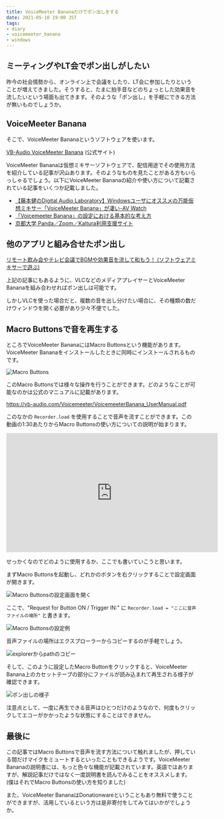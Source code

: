 ```yaml
---
title: VoiceMeeter Bananaだけでポン出しをする
date: 2021-05-10 19:00 JST
tags: 
- diary
- voicemeeter_banana
- windows
---
```



## ミーティングやLT会でポン出しがしたい
昨今の社会情勢から、オンライン上で会議をしたり、LT会に参加したりということが増えてきました。そうすると、たまに拍手音などのちょっとした効果音を流したいという場面も出てきます。そのような「ポン出し」を手軽にできる方法が無いものでしょうか。

## VoiceMeeter Banana
そこで、VoiceMeeter Bananaというソフトウェアを使います。

[VB-Audio VoiceMeeter Banana](https://vb-audio.com/Voicemeeter/banana.htm) (公式サイト)


VoiceMeeter Bananaは仮想ミキサーソフトウェアで、配信用途でその使用方法を紹介している記事が沢山あります。そのようなものを見たことがある方もいらっしゃるでしょう。以下にVoiceMeeter Bananaの紹介や使い方について記載されている記事をいくつか記載しました。

- [【藤本健のDigital Audio Laboratory】Windowsユーザにオススメの万能仮想ミキサー「VoiceMeeter Banana」が凄い-AV Watch](https://av.watch.impress.co.jp/docs/series/dal/1255935.html)
- [「Voicemeeter Banana」の設定における基本的な考え方](http://labo.pls-ys.com/stemiki/base_setting.html)
- [京都大学 Panda／Zoom／Kaltura利用支援サイト](https://kyoto-u.github.io/online-edu/zoom-audio-voicemeter)


## 他のアプリと組み合せたポン出し
[リモート飲み会やテレビ会議でBGMや効果音を流して和もう！ (ソフトウェアミキサーで遊ぶ)](https://www.kokozo.net/remoteNomikai/)

上記の記事にもあるように、VLCなどのメディアプレイヤーとVoiceMeeter Bananaを組み合わせればポン出しは可能です。

しかしVLCを使った場合だと、複数の音を出し分けたい場合に、その種類の数だけウィンドウを開く必要があり少々不便でした。

## Macro Buttonsで音を再生する
ところでVoiceMeeter BananaにはMacro Buttonsという機能があります。VoiceMeeter Bananaをインストールしたときに同時にインストールされるものです。

![Macro Buttons](2021/voicemeeter-banana-macro-buttons.png)

このMacro Buttonsでは様々な操作を行うことができます。どのようなことが可能なのかは公式のマニュアルに記載があります。

<https://vb-audio.com/Voicemeeter/VoicemeeterBanana_UserManual.pdf>

このなかの `Recorder.load` を使用することで音声を流すことができます。この動画の1:30あたりからMacro Buttonsの使い方についての説明が始まります。

<iframe width="560" height="315" src="https://www.youtube.com/embed/Mkri8RN561U?start=94" title="YouTube video player" frameborder="0" allow="accelerometer; autoplay; clipboard-write; encrypted-media; gyroscope; picture-in-picture" allowfullscreen></iframe>

せっかくなのでどのように使用するか、ここでも書いていこうと思います。

まずMacro Buttonsを起動し、どれかのボタンを右クリックすることで設定画面が開きます。

![Macro Buttonsの設定画面を開く](2021/voicemeeter-banana-macro-buttons-configure.gif)

ここで、"Request for Button ON / Trigger IN:" に `Recorder.load = "ここに音声ファイルの場所"` と書きます。

![Macro Buttonsの設定例](2021/voicemeeter-banana-macro-buttons-setting.png)

音声ファイルの場所はエクスプローラーからコピーするのが手軽でしょう。

![explorerからpathのコピー](2021/voicemeeter-banana-macro-buttons-copy-path.gif)

そして、このように設定したMacro Buttonをクリックすると、VoiceMeeter Banana上のカセットテープの部分にファイルが読み込まれて再生される様子が確認できます。

![ポン出しの様子](2021/voicemeeter-banana-macro-buttons-pon.gif)

注意点として、一度に再生できる音声はひとつだけのようなので、何度もクリックしてエコーがかかったような状態にすることはできません。

## 最後に
この記事ではMacro Buttonsで音声を流す方法について触れましたが、押している間だけマイクをミュートするといったこともできるようです。VoiceMeeter Bananaの説明書には、もっと色々な機能が記載されています。英語ではありますが、解説記事だけではなく一度説明書を読んでみることをオススメします。(僕はそれでMacro Buttonsの使い方を知りました)

また、VoiceMeeter BananaはDonationwareということもあり無料で使うことができますが、活用しているという方は是非寄付をしてみてはいかがでしょうか。
